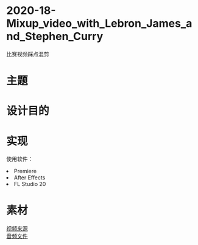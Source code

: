 # 2020-18-Mixup_video_with_Lebron_James_and_Stephen_Curry
比赛视频踩点混剪  
# 主题  

# 设计目的  

# 实现  
使用软件：
<li>Premiere</li>
<li>After Effects</li>
<li>FL Studio 20</li>  

# 素材  
<a href="/素材/video/素材来源.md">视频来源</a>  
<a href="/素材/sounds">音频文件</a>
